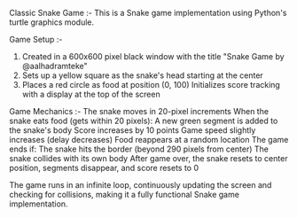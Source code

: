 Classic Snake Game :- This is a Snake game implementation using Python's turtle graphics module.

Game Setup :- 
1) Created in a 600x600 pixel black window with the title "Snake Game by @aalhadramteke"
2) Sets up a yellow square as the snake's head starting at the center
3) Places a red circle as food at position (0, 100)
Initializes score tracking with a display at the top of the screen

Game Mechanics :- 
The snake moves in 20-pixel increments
When the snake eats food (gets within 20 pixels):
A new green segment is added to the snake's body
Score increases by 10 points
Game speed slightly increases (delay decreases)
Food reappears at a random location
The game ends if:
The snake hits the border (beyond 290 pixels from center)
The snake collides with its own body
After game over, the snake resets to center position, segments disappear, and score resets to 0

The game runs in an infinite loop, continuously updating the screen and checking for collisions, making it a fully functional Snake game implementation.
